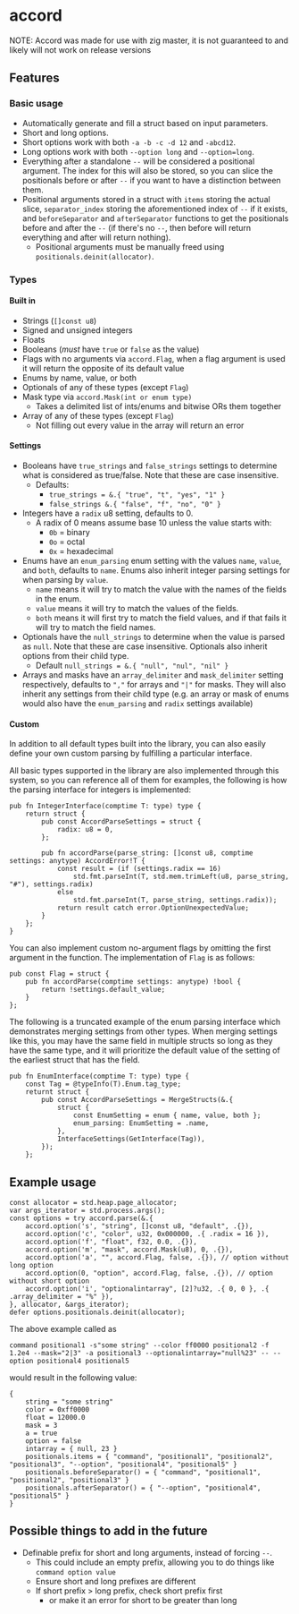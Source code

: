# accord
NOTE: Accord was made for use with zig master, it is not guaranteed to and likely will not work on release versions

## Features
### Basic usage
- Automatically generate and fill a struct based on input parameters.
- Short and long options.
- Short options work with both `-a -b -c -d 12` and `-abcd12`.
- Long options work with both `--option long` and `--option=long`.
- Everything after a standalone `--` will be considered a positional argument. The index for this will also be stored, so you can slice the positionals before or after `--` if you want to have a distinction between them.
- Positional arguments stored in a struct with `items` storing the actual slice, `separator_index` storing the aforementioned index of `--` if it exists, and `beforeSeparator` and `afterSeparator` functions to get the positionals before and after the `--` (if there's no `--`, then before will return everything and after will return nothing).
    - Positional arguments must be manually freed using `positionals.deinit(allocator)`.
### Types
#### Built in
- Strings (`[]const u8`)
- Signed and unsigned integers
- Floats
- Booleans (*must* have `true` or `false` as the value)
- Flags with no arguments via `accord.Flag`, when a flag argument is used it will return the opposite of its default value
- Enums by name, value, or both
- Optionals of any of these types (except `Flag`)
- Mask type via `accord.Mask(int or enum type)`
    - Takes a delimited list of ints/enums and bitwise ORs them together
- Array of any of these types (except `Flag`)
    - Not filling out every value in the array will return an error

#### Settings
- Booleans have `true_strings` and `false_strings` settings to determine what is considered as true/false. Note that these are case insensitive.
    - Defaults:
        - `true_strings = &.{ "true", "t", "yes", "1" }`
        - `false_strings &.{ "false", "f", "no", "0" }`
- Integers have a `radix` u8 setting, defaults to 0.
    - A radix of 0 means assume base 10 unless the value starts with:
        - `0b` = binary
        - `0o` = octal
        - `0x` = hexadecimal
- Enums have an `enum_parsing` enum setting with the values `name`, `value`, and `both`, defaults to `name`. Enums also inherit integer parsing settings for when parsing by `value`.
    - `name` means it will try to match the value with the names of the fields in the enum.
    - `value` means it will try to match the values of the fields.
    - `both` means it will first try to match the field values, and if that fails it will try to match the field names.
- Optionals have the `null_strings` to determine when the value is parsed as `null`. Note that these are case insensitive. Optionals also inherit options from their child type.
    - Default `null_strings = &.{ "null", "nul", "nil" }`
- Arrays and masks have an `array_delimiter` and `mask_delimiter` setting respectively, defaults to `","` for arrays and `"|"` for masks. They will also inherit any settings from their child type (e.g. an array or mask of enums would also have the `enum_parsing` and `radix` settings available)

#### Custom
In addition to all default types built into the library, you can also easily define your own custom parsing by fulfilling a particular interface.

All basic types supported in the library are also implemented through this system, so you can reference all of them for examples, the following is how the parsing interface for integers is implemented:

```zig
pub fn IntegerInterface(comptime T: type) type {
    return struct {
        pub const AccordParseSettings = struct {
            radix: u8 = 0,
        };

        pub fn accordParse(parse_string: []const u8, comptime settings: anytype) AccordError!T {
            const result = (if (settings.radix == 16)
                std.fmt.parseInt(T, std.mem.trimLeft(u8, parse_string, "#"), settings.radix)
            else
                std.fmt.parseInt(T, parse_string, settings.radix));
            return result catch error.OptionUnexpectedValue;
        }
    };
}
```

You can also implement custom no-argument flags by omitting the first argument in the function. The implementation of `Flag` is as follows:

```zig
pub const Flag = struct {
    pub fn accordParse(comptime settings: anytype) !bool {
        return !settings.default_value;
    }
};
```

The following is a truncated example of the enum parsing interface which demonstrates merging settings from other types. When merging settings like this, you may have the same field in multiple structs so long as they have the same type, and it will prioritize the default value of the setting of the earliest struct that has the field.

```zig
pub fn EnumInterface(comptime T: type) type {
    const Tag = @typeInfo(T).Enum.tag_type;
    returnt struct {
        pub const AccordParseSettings = MergeStructs(&.{
            struct {
                const EnumSetting = enum { name, value, both };
                enum_parsing: EnumSetting = .name,
            },
            InterfaceSettings(GetInterface(Tag)),
        });
    };
```

## Example usage
```zig
const allocator = std.heap.page_allocator;
var args_iterator = std.process.args();
const options = try accord.parse(&.{
    accord.option('s', "string", []const u8, "default", .{}),
    accord.option('c', "color", u32, 0x000000, .{ .radix = 16 }),
    accord.option('f', "float", f32, 0.0, .{}),
    accord.option('m', "mask", accord.Mask(u8), 0, .{}),
    accord.option('a', "", accord.Flag, false, .{}), // option without long option
    accord.option(0, "option", accord.Flag, false, .{}), // option without short option
    accord.option('i', "optionalintarray", [2]?u32, .{ 0, 0 }, .{ .array_delimiter = "%" }),
}, allocator, &args_iterator);
defer options.positionals.deinit(allocator);
```
The above example called as

`command positional1 -s"some string" --color ff0000 positional2 -f 1.2e4 --mask="2|3" -a positional3 --optionalintarray="null%23" -- --option positional4 positional5`

would result in the following value:
```zig
{
    string = "some string"
    color = 0xff0000
    float = 12000.0
    mask = 3
    a = true
    option = false
    intarray = { null, 23 }
    positionals.items = { "command", "positional1", "positional2", "positional3", "--option", "positional4", "positional5" }
    positionals.beforeSeparator() = { "command", "positional1", "positional2", "positional3" }
    positionals.afterSeparator() = { "--option", "positional4", "positional5" }
}
```

## Possible things to add in the future
- Definable prefix for short and long arguments, instead of forcing `--`.
    - This could include an empty prefix, allowing you to do things like `command option value`
    - Ensure short and long prefixes are different
    - If short prefix > long prefix, check short prefix first
        - or make it an error for short to be greater than long
